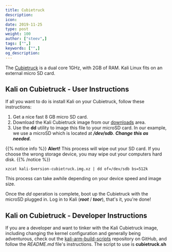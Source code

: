```yaml
---
title: Cubietruck
description:
icon:
date: 2019-11-25
type: post
weight: 100
author: ["steev",]
tags: ["",]
keywords: ["",]
og_description:
---
```


The [Cubietruck](http://www.cubietruck.com/) is a dual core 1GHz, with 2GB of RAM. Kali Linux fits on an external micro SD card.

## Kali on Cubietruck - User Instructions

If all you want to do is install Kali on your Cubietruck, follow these instructions:

1. Get a nice fast 8 GB micro SD card.
2. Download the Kali Cubietruck image from our [downloads](https://www.offensive-security.com/kali-linux-arm-images/) area.
3. Use the **dd** utility to image this file to your microSD card. In our example, we use a microSD which is located at **_/dev/sdb_**. **_Change this as needed._**

{{% notice info %}}
**Alert!** This process will wipe out your SD card. If you choose the wrong storage device, you may wipe out your computers hard disk.
{{% /notice %}}

```
xzcat kali-$version-cubietruck.img.xz | dd of=/dev/sdb bs=512k
```

This process can take awhile depending on your device speed and image size.

Once the _dd_ operation is complete, boot up the Cubietruck with the microSD  plugged in. Log in to Kali (**_root_** / **_toor_**), that's it, you're done!

## Kali on Cubietruck - Developer Instructions

If you are a developer and want to tinker with the Kali Cubietruck image, including changing the kernel configuration and generally being adventurous, check out the [kali-arm-build-scripts](https://gitlab.com/kalilinux/build-scripts/kali-arm) repository on GitHub, and follow the _README.md_ file's instructions.  The script to use is **cubietruck.sh**
